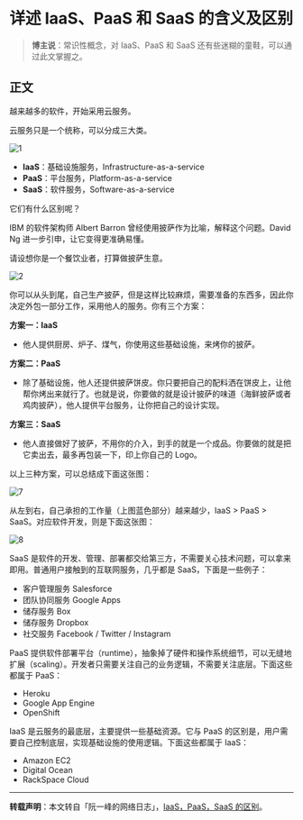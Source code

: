 # 详述 IaaS、PaaS 和 SaaS 的含义及区别

> **博主说**：常识性概念，对 IaaS、PaaS 和 SaaS 还有些迷糊的童鞋，可以通过此文掌握之。

## 正文


越来越多的软件，开始采用云服务。

云服务只是一个统称，可以分成三大类。

![1](http://img.blog.csdn.net/20170725205649476)

 - **IaaS**：基础设施服务，Infrastructure-as-a-service
 - **PaaS**：平台服务，Platform-as-a-service
 - **SaaS**：软件服务，Software-as-a-service

它们有什么区别呢？

IBM 的软件架构师 Albert Barron 曾经使用披萨作为比喻，解释这个问题。David Ng 进一步引申，让它变得更准确易懂。

请设想你是一个餐饮业者，打算做披萨生意。

![2](http://img.blog.csdn.net/20170725205827848)

你可以从头到尾，自己生产披萨，但是这样比较麻烦，需要准备的东西多，因此你决定外包一部分工作，采用他人的服务。你有三个方案：

**方案一：IaaS**

 - 他人提供厨房、炉子、煤气，你使用这些基础设施，来烤你的披萨。

**方案二：PaaS**

 - 除了基础设施，他人还提供披萨饼皮。你只要把自己的配料洒在饼皮上，让他帮你烤出来就行了。也就是说，你要做的就是设计披萨的味道（海鲜披萨或者鸡肉披萨），他人提供平台服务，让你把自己的设计实现。

**方案三：SaaS**

 - 他人直接做好了披萨，不用你的介入，到手的就是一个成品。你要做的就是把它卖出去，最多再包装一下，印上你自己的 Logo。


以上三种方案，可以总结成下面这张图：

![7](http://img.blog.csdn.net/20170725210333149)

从左到右，自己承担的工作量（上图蓝色部分）越来越少，IaaS > PaaS > SaaS。对应软件开发，则是下面这张图：

![8](http://img.blog.csdn.net/20170725210608447)

SaaS 是软件的开发、管理、部署都交给第三方，不需要关心技术问题，可以拿来即用。普通用户接触到的互联网服务，几乎都是 SaaS，下面是一些例子：

 - 客户管理服务 Salesforce
 - 团队协同服务 Google Apps
 - 储存服务 Box
 - 储存服务 Dropbox
 - 社交服务 Facebook / Twitter / Instagram

PaaS 提供软件部署平台（runtime），抽象掉了硬件和操作系统细节，可以无缝地扩展（scaling）。开发者只需要关注自己的业务逻辑，不需要关注底层。下面这些都属于 PaaS：

 - Heroku
 - Google App Engine
 - OpenShift

IaaS 是云服务的最底层，主要提供一些基础资源。它与 PaaS 的区别是，用户需要自己控制底层，实现基础设施的使用逻辑。下面这些都属于 IaaS：

 - Amazon EC2
 - Digital Ocean
 - RackSpace Cloud


----------

**转载声明**：本文转自「阮一峰的网络日志」，[IaaS，PaaS，SaaS 的区别](http://www.ruanyifeng.com/blog/2017/07/iaas-paas-saas.html)。
